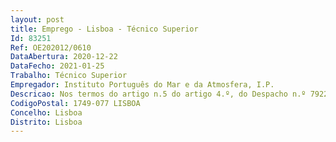 ```yaml
--- 
layout: post
title: Emprego - Lisboa - Técnico Superior
Id: 83251
Ref: OE202012/0610
DataAbertura: 2020-12-22
DataFecho: 2021-01-25
Trabalho: Técnico Superior
Empregador: Instituto Português do Mar e da Atmosfera, I.P.
Descricao: Nos termos do artigo n.5 do artigo 4.º, do Despacho n.º 7922 2020, de 13 de agosto, que aprovou o Regulamento Interno do Instituto Português do Mar e da Atmosfera, I. P., é da competência da Divisão de Aquacultura, Valorização e Bioprospeção (DivAV), integrada no Departamento do Mar e Recursos Marinhos a) Aprofundar e divulgar conhecimentos sobre o cultivo sustentável de peixes, moluscos eoutros organismos marinhos com vista à otimização da produção b) Desenvolver novas ferramentas biológicas e promover o seu uso para melhorar a produtividade e sustentabilidade em aquacultura c) Otimizar ingredientes, fórmulas, dietas e outros requisitos nutricionais, para aplicação emdiferentes fases do ciclo de vida de espécies  alvo em aquacultura d) Desenvolver, testar e aplicar tecnologias e sistemas de produção de aquacultura à escala piloto e) Melhorar o controlo sanitário, diagnóstico, prevenção e tratamento de doenças em espécies aquícolas, em cooperação com os aquacultores e instituições públicas f) Monitorizar os contaminantes microbiológicos em moluscos bivalves comerciais e classificar as zonas de produção de bivalves na costa portuguesa g) Caracterizar compostos em organismos marinhos com possíveis aplicações na indústriadesignadamente cosmética, farmacêutica e de biomateriais h) Apoiar as fileiras da pesca e aquacultura na caracterização bioquímica, nutricional, sensorial e microbiológica dos produtos de aquacultura e da pesca, bem como na avaliação e comunicação do risco benefício associado i) Desenvolver novas tecnologias de processamento do pescado e apoiar o setor na valorização de espécies comerciais, subprodutos e novos produtos de origem marinha j) Promover a aplicação da biotecnologia e tecnologias inovadoras, visando a produção deprodutos de origem marinha com vista à saúde, conveniência e bem  estar dos consumidores k) Desenvolver e aplicar instrumentos analíticos que permitam qualificar e certificar a qualidade de produtos da pesca e aquacultura l) Desenvolver e aplicar ferramentas microbiológicas que permitam identificar caraterizar microrganismos emergentes em produtos da pesca e aquacultura m) Apoiar os profissionais das fileiras da pesca e aquacultura na rastreabilidade, desenvolvimento de planos de produção, e comercialização de novos produtos n) Integrar redes de partilha de conhecimento e de dados em qualidade e segurança de produtos da pesca e aquacultura a nível nacional e internacional o) Realizar vistorias e emitir pareceres de apoio à atividade aquícola e aos setores da transformação e comercialização do pescado p) Proporcionar apoio e informação técnica e científica especializada aos setores da pesca eda aquacultura q) Prestar serviços especializados e consultadoria no âmbito das atividades da divisão.Caracterização do posto de trabalho Laboratório de microbiologia da Divisão de Aquacultura, Valorização e Bioprospeção (DIVAV), integrado no Departamento do Mar e Recursos Marinhos do IPMA,I.P., a laborar no Pólo de Algés.Requisitos   Licenciatura em Microbiologia, Biologia, Biotecnologia, Ciências Farmacêuticas, Medicina Veterinária ou áreas afins.Possuir preferencialmente   Competências e conhecimento das metodologias de deteção de patogénicos alimentares e outros microrganismos indicadores relevantes no contexto da microbiologia dos alimentos   Capacidade de desenvolvimento de trabalho com elevada autonomia técnica   Forte apetência para o trabalho em equipa e orientação para os resultados e para o serviço público.Natureza das funções Exercício de funções no Laboratório de microbiologia da Divisão de Aquacultura, Valorização e Bioprospecção do Departamento do Mar e Recursos Marinhos do IPMA, I.P.   Realização de ensaios microbiológicos em pescado e matrizes afins (incluindo descontaminação, esterilização e preparação de amostras material meios de cultura reagentes superfícies),   Participação no sistema da qualidade do laboratório (segundo NP EN ISO IEC 17025 2018).
CodigoPostal: 1749-077 LISBOA
Concelho: Lisboa
Distrito: Lisboa
--- 
```


